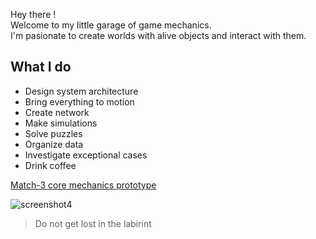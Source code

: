 Hey there !  
Welcome to my little garage of game mechanics.  
I'm pasionate to create worlds with alive objects and interact with them.

## What I do
* Design system architecture
* Bring everything to motion
* Create network
* Make simulations
* Solve puzzles
* Organize data
* Investigate exceptional cases
* Drink coffee

[Match-3 core mechanics prototype](https://edavanyan.github.io/match_web_build)  
  
  
![screenshot4](https://user-images.githubusercontent.com/48799996/189553173-61d1307d-ed63-4104-9430-63d12f771d2a.png)
  
  
> Do not get lost in the labirint



